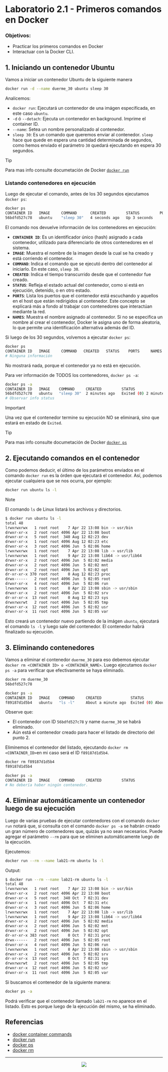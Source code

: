 # Laboratorio 2.1 - Primeros comandos en Docker

### Objetivos:

- Practicar los primeros comandos en Docker
- Interactuar con la Docker CLI.

## 1. Iniciando un contenedor Ubuntu

Vamos a iniciar un contenedor Ubuntu de la siguiente manera

```bash
docker run -d --name duerme_30 ubuntu sleep 30
```

Analicemos:
- `docker run`: Ejecutará un contenedor de una imágen especificada, en este caso `ubuntu`.
- `-d` ó `--detach`: Ejecuta un contenedor en background. Imprime el container ID.
- `--name`: Setea un nombre personalizado al contenedor.
- `sleep 30`: Es un comando que queremos enviar al contenedor. `sleep` hace que quede en espera una cantidad determinada de segundos, como hemos enviado el parámetro `30` quedará ejecutando en espera 30 segundos.

> [!TIP]  
> Para mas info consulte documetación de Docker <a href="https://docs.docker.com/reference/cli/docker/container/run/" target="_blank">`docker run`</a>

### Listando contenedores en ejecución

Luego de ejecutar el comando, antes de los 30 segundos ejecutamos `docker ps`:

```bash
docker ps
CONTAINER ID   IMAGE     COMMAND      CREATED         STATUS         PORTS     NAMES
56bdfd527c78   ubuntu    "sleep 30"   4 seconds ago   Up 3 seconds             duerme_30
```

El comando nos devuelve información de los contenedores en ejecución:
- **`CONTAINER ID`**: Es un identificador único (hash) asignado a cada contenedor, utilizado para diferenciarlo de otros contenedores en el sistema.
- **`IMAGE`**: Muestra el nombre de la imagen desde la cual se ha creado y está corriendo el contenedor.
- **`COMMAND`**: Indica el comando que se ejecutó dentro del contenedor al iniciarlo. En este caso, `sleep 30`.
- **`CREATED`**: Indica el tiempo transcurrido desde que el contenedor fue creado.
- **`STATUS`**: Refleja el estado actual del contenedor, como si está en ejecución, detenido, o en otro estado.
- **`PORTS`**: Lista los puertos que el contenedor está escuchando y aquellos en el host que están redirigidos al contenedor. Este concepto se explicará más a fondo al trabajar con contenedores que interactúan mediante la red.
- **`NAMES`**: Muestra el nombre asignado al contenedor. Si no se especifica un nombre al crear el contenedor, Docker le asigna uno de forma aleatoria, lo que permite una identificación alternativa además del ID.

Si luego de los 30 segundos, volvemos a ejecutar `docker ps`:

```bash
docker ps
CONTAINER ID   IMAGE     COMMAND   CREATED   STATUS    PORTS     NAMES
# Ninguna información
```

No mostrará nada, porque el contenedor ya no está en ejecución.

Para ver información de TODOS los contenedores, `docker ps -a`:

```bash
docker ps -a
CONTAINER ID   IMAGE    COMMAND     CREATED         STATUS                     PORTS    NAMES
56bdfd527c78   ubuntu   "sleep 30"  2 minutes ago   Exited (0) 2 minutes ago            duerme_30
# Observar info status
```

> [!IMPORTANT]  
> Una vez que el contenedor termine su ejecución NO se eliminará, sino que estará en estado de `Exited`.  

> [!TIP]  
> Para mas info consulte documetación de Docker <a href="https://docs.docker.com/reference/cli/docker/container/ps/" target="_blank">`docker ps`</a>

## 2. Ejecutando comandos en el contenedor

Como podemos deducir, el último de los parámetros enviados en el comando `docker run` es la órden que ejecutará el contenedor.
Así, podemos ejecutar cualquiera que se nos ocurra, por ejemplo: 

  ```bash
  docker run ubuntu ls -l
  ```
> [!NOTE]  
> El comando `ls` de Linux listará los archivos y directorios.


```bash
$ docker run ubuntu ls -l
total 48
lrwxrwxrwx   1 root root    7 Apr 22 13:08 bin -> usr/bin
drwxr-xr-x   2 root root 4096 Apr 22 13:08 boot
drwxr-xr-x   5 root root  340 Aug 12 02:23 dev
drwxr-xr-x   1 root root 4096 Aug 12 02:23 etc
drwxr-xr-x   3 root root 4096 Jun  5 02:06 home
lrwxrwxrwx   1 root root    7 Apr 22 13:08 lib -> usr/lib
lrwxrwxrwx   1 root root    9 Apr 22 13:08 lib64 -> usr/lib64
drwxr-xr-x   2 root root 4096 Jun  5 02:02 media
drwxr-xr-x   2 root root 4096 Jun  5 02:02 mnt
drwxr-xr-x   2 root root 4096 Jun  5 02:02 opt
dr-xr-xr-x 370 root root    0 Aug 12 02:23 proc
drwx------   2 root root 4096 Jun  5 02:05 root
drwxr-xr-x   4 root root 4096 Jun  5 02:06 run
lrwxrwxrwx   1 root root    8 Apr 22 13:08 sbin -> usr/sbin
drwxr-xr-x   2 root root 4096 Jun  5 02:02 srv
dr-xr-xr-x  13 root root    0 Aug 12 02:23 sys
drwxrwxrwt   2 root root 4096 Jun  5 02:05 tmp
drwxr-xr-x  12 root root 4096 Jun  5 02:02 usr
drwxr-xr-x  11 root root 4096 Jun  5 02:05 var
```
Esto creará un contenedor nuevo partiendo de la imágen `ubuntu`, ejecutará el comando `ls -l` y luego sale del contenedor. El contenedor habrá finalizado su ejecución.


## 3. Eliminando contenedores

Vamos a eliminar el contenedor `duerme_30` para eso debemos ejecutar `docker rm <CONTAINER ID> o <CONTAINER_NAME>`. Luego ejecutamos `docker ps -a` para verificar que efectivamente se haya eliminado.

```bash
docker rm duerme_30
56bdfd527c78

docker ps -a
CONTAINER ID   IMAGE    COMMAND     CREATED             STATUS                          PORTS    NAMES
f89187d1d5b4   ubuntu   "ls -l"     About a minute ago  Exited (0) About a minute ago            vibrant_jones
```
Observe que:

- El contenedor con ID `56bdfd527c78` y name `duerme_30` se habrá eliminado.
- Aún está el contenedor creado para hacer el listado de directorio del punto 2.


Eliminemos el contenedor del listado, ejecutando `docker rm <CONTAINER_ID>`en mi caso será el ID `f89187d1d5b4`.

```bash
docker rm f89187d1d5b4
f89187d1d5b4

docker ps -a
CONTAINER ID   IMAGE    COMMAND     CREATED         STATUS                     PORTS    NAMES
# No debería haber ningún contenedor.
```



## 4. Eliminar automáticamente un contenedor luego de su ejecución

Luego de varias pruebas de ejecutar contenedores con el comando `docker run` notará que, si consulta con el comando `docker ps -a` se habrán creado un gran número de contenedores que, quizás ya no sean necesarios. Puede agregar el parámetro `--rm` para que se eliminen automáticamente luego de la ejecución.

Ejecutemos:

```bash
docker run --rm --name lab21-rm ubuntu ls -l
```

Output:

```bash
$ docker run --rm --name lab21-rm ubuntu ls -l
total 48
lrwxrwxrwx   1 root root    7 Apr 22 13:08 bin -> usr/bin
drwxr-xr-x   2 root root 4096 Apr 22 13:08 boot
drwxr-xr-x   5 root root  340 Oct  7 02:31 dev
drwxr-xr-x   1 root root 4096 Oct  7 02:31 etc
drwxr-xr-x   3 root root 4096 Jun  5 02:06 home
lrwxrwxrwx   1 root root    7 Apr 22 13:08 lib -> usr/lib
lrwxrwxrwx   1 root root    9 Apr 22 13:08 lib64 -> usr/lib64
drwxr-xr-x   2 root root 4096 Jun  5 02:02 media
drwxr-xr-x   2 root root 4096 Jun  5 02:02 mnt
drwxr-xr-x   2 root root 4096 Jun  5 02:02 opt
dr-xr-xr-x 383 root root    0 Oct  7 02:31 proc
drwx------   2 root root 4096 Jun  5 02:05 root
drwxr-xr-x   4 root root 4096 Jun  5 02:06 run
lrwxrwxrwx   1 root root    8 Apr 22 13:08 sbin -> usr/sbin
drwxr-xr-x   2 root root 4096 Jun  5 02:02 srv
dr-xr-xr-x  13 root root    0 Oct  7 02:31 sys
drwxrwxrwt   2 root root 4096 Jun  5 02:05 tmp
drwxr-xr-x  12 root root 4096 Jun  5 02:02 usr
drwxr-xr-x  11 root root 4096 Jun  5 02:05 var
```

Si buscamos el contenedor de la siguiente manera:

```bash
docker ps -a
```

Podrá verificar que el contenedor llamado `lab21-rm` no aparece en el listado. Esto es porque luego de la ejecución del mismo, se ha eliminado.

## Referencias

- <a href="https://docs.docker.com/reference/cli/docker/container" target="_blank">docker container commands</a>
- <a href="https://docs.docker.com/reference/cli/docker/container/run/" target="_blank">docker run</a>
- <a href="https://docs.docker.com/reference/cli/docker/container/ls/" target="_blank">docker ps</a>
- <a href="https://docs.docker.com/reference/cli/docker/container/rm/" target="_blank">docker rm</a>


---------

<p align="center">
  <img src="https://docker.idepba.com.ar/img/logos/logos.footer.gray.webp">
</p>